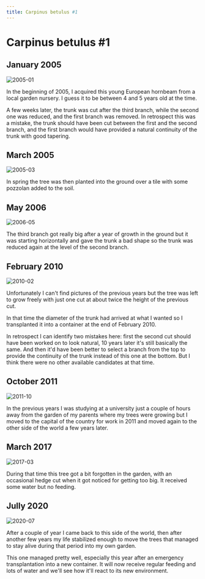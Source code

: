 ```yaml
---
title: Carpinus betulus #1
---
```


# Carpinus betulus #1

## January 2005

![2005-01](/images/bonsai/2005-01-03-carpinus-betulus-1.jpg)

In the beginning of 2005, I acquired this young European hornbeam from a
local garden nursery. I guess it to be between 4 and 5 years old at the time.

A few weeks later, the trunk was cut after the third branch, while the second
one was reduced, and the first branch was removed. In retrospect this was a
mistake, the trunk should have been cut between the first and the second
branch, and the first branch would have provided a natural continuity of the
trunk with good tapering.

## March 2005

![2005-03](/images/bonsai/2005-03-28-carpinus-betulus-1.jpg)

In spring the tree was then planted into the ground over a tile with some
pozzolan added to the soil.

## May 2006

![2006-05](/images/bonsai/2006-05-28-carpinus-betulus-1.jpg)

The third branch got really big after a year of growth in the ground but it was
starting horizontally and gave the trunk a bad shape so the trunk was reduced
again at the level of the second branch.

## February 2010

![2010-02](/images/bonsai/2010-02-21-carpinus-betulus-1.jpg)

Unfortunately I can't find pictures of the previous years but the tree was left
to grow freely with just one cut at about twice the height of the previous cut.

In that time the diameter of the trunk had arrived at what I wanted so I
transplanted it into a container at the end of February 2010.

In retrospect I can identify two mistakes here: first the second cut should
have been worked on to look natural, 10 years later it's still basically the
same. And then it'd have been better to select a branch from the top to provide
the continuity of the trunk instead of this one at the bottom. But I think
there were no other available candidates at that time.

## October 2011

![2011-10](/images/bonsai/2011-10-02-carpinus-betulus-1.jpg)

In the previous years I was studying at a university just a couple of hours
away from the garden of my parents where my trees were growing but I moved to
the capital of the country for work in 2011 and moved again to the other side
of the world a few years later.

## March 2017

![2017-03](/images/bonsai/2017-03-31-carpinus-betulus-1.jpg)

During that time this tree got a bit forgotten in the garden, with an
occasional hedge cut when it got noticed for getting too big. It received
some water but no feeding.

## Jully 2020

![2020-07](/images/bonsai/2020-07-17-carpinus-betulus-1.jpg)

After a couple of year I came back to this side of the world, then after
another few years my life stabilized enough to move the trees that managed to
stay alive during that period into my own garden.

This one managed pretty well, especially this year after an emergency
transplantation into a new container. It will now receive regular feeding and
lots of water and we'll see how it'll react to its new environment.

